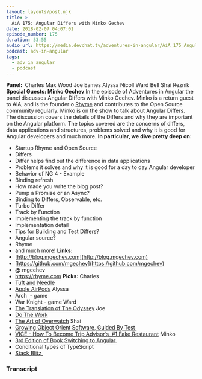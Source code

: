 ```yaml
---
layout: layouts/post.njk
title: >
  AiA 175: Angular Differs with Minko Gechev
date: 2018-02-07 04:07:01
episode_number: 175
duration: 53:55
audio_url: https://media.devchat.tv/adventures-in-angular/AiA_175_Angular_Differs_with_Minko_Gechev.mp3
podcast: adv-in-angular
tags:
  - adv_in_angular
  - podcast
---
```


**Panel:&nbsp;** Charles Max Wood Joe Eames Alyssa Nicoll Ward Bell Shai Reznik **Special Guests: Minko Gechev** In the episode of Adventures in Angular the panel discusses Angular Differs with Minko Gechev. Minko is a return guest to AiA, and is the founder o [Rhyme](https://rhyme.com) and contributes to the Open Source community regularly. Minko is on the show to talk about Angular Differs. The discussion covers the details of the Differs and why they are important on the Angular platform. The topics covered are the concerns of differs, data applications and structures, problems solved and why it is good for Angular developers and much more. **In particular, we dive pretty deep on:**

- Startup Rhyme and Open Source
- Differs
- Differ helps find out the difference in data applications
- Problems it solves and why it is good for a day to day Angular developer
- Behavior of NG 4 - Example
- Binding refresh
- How made you write the blog post?
- Pump a Promise or an Async?
- Binding to Differs, Observable, etc.
- Turbo Differ
- Track by Function
- Implementing the track by function
- Implementation detail
- Tips for Building and Test Differs?
- Angular source?
- Rhyme
- and much more!
  **Links: &nbsp;**
- [http://blog.mgechev.com](http://blog.mgechev.com)
- [https://github.com/mgechev](https://github.com/mgechev)
- **@** mgechev
- https://rhyme.com
  **Picks:** Charles
- [Tuft and Needle](https://www.tuftandneedle.com/mattress/?gclid=CjwKCAiAweXTBRAhEiwAmb3Xu0bQgP7fhfoB1MPsIbXeAMcZl-ovF_BY1Nn4FpqILojZ2LINy2_p8RoCgJEQAvD_BwE)
- [Apple AirPods](https://www.apple.com/airpods/)
  Alyssa
- Arch&nbsp; - game
- War Knight - game
  Ward
- [The Translation of The Odyssey](https://www.amazon.com/Odyssey-Homer/dp/0393089053)
  Joe
- [Do The Work](https://www.amazon.com/Do-Work-Overcome-Resistance-Your/dp/1936891379)
- [The Art of Overwatch](https://www.amazon.com/Art-Overwatch-Blizzard/dp/1506703674)
  Shai
- [Growing Object Orient Software, Guided By Test&nbsp;](https://www.amazon.com/Growing-Object-Oriented-Software-Guided-Tests/dp/0321503627)
- [VICE - How To Become Trip Advisor’s&nbsp; #1 Fake Restaurant](https://www.youtube.com/watch?v=bqPARIKHbN8)
  Minko
- [3rd Edition of Book Switching to Angular&nbsp;](https://www.bookdepository.com/Switching-Angular-Third-Edition-Minko-Gechev/9781788620703)
- Conditional types of TypeScript
- [Stack Blitz&nbsp;](https://stackblitz.com)

### Transcript
